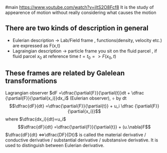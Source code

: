 #main
https://www.youtube.com/watch?v=iItS2O8Fcf8
It is the study of appearence of motion without really  considering what causes the motion 
## There are two kinds of description in general 
- Eulerian description -> Lab/Field frame , functions(density, velocity etc.) are expressed as F(x,t)
- Lagraingian description -> particle frame you sit on the fluid parcel , if fluid parcel $x_0$ at reference time
   $t=t_0=> F(x_0,t)$
## These frames are related by Galelean transformations

Lagrangian observer $dF =\dfrac{\partial{F}}{\partial{t}}dt + \dfrac {\partial{F}}{\partial{x_i}}dx_i$ (Eulerian observer), $\div$ by dt
$$\dfrac{dF}{dt} =\dfrac{\partial{F}}{\partial{t}} + u_i \dfrac {\partial{F}}{\partial{x_i}}$$
where  $\dfrac{dx_i}{dt}=u_i$
$$\dfrac{dF}{dt} =\dfrac{\partial{F}}{\partial{t}} + (u.\nabla)F$$
$\dfrac{dF}{dt} <=>\dfrac{DF}{Dt}$  is called the material derivative / conductive derivative / substantial derivative / substansive derivative. It is used to distinguish between Eulerian derivative. 